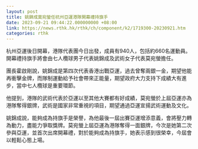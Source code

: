 ```yaml
---
layout: post
title: 姚錦成莫宛螢任杭州亞運港隊開幕禮持旗手
date: 2023-09-21 09:44:22.000000000 +08:00
link: https://news.rthk.hk/rthk/ch/component/k2/1719300-20230921.htm
categories: rthk
---
```


杭州亞運後日開幕，港隊代表團今日出發，成員有940人，包括約660名運動員。開幕禮持旗手將會由七人欖球男子代表姚錦成及武術女子代表莫宛螢擔任。

團長霍啟剛說，姚錦成是第四次代表香港出戰亞運，過去曾奪兩銀一金，期望他能再衝擊金牌，而隊制運動給予社會帶來正能量，期望政府大力支持下成績大有進步，當中七人欖球是重要環節。

他提到，港隊的武術代表於亞運以至其他大賽都有好成績，莫宛螢於上屆亞運亦為港隊奪得銀牌，武術是國家非常重視的項目，期望通過亞運宣揚武術運動及文化。

姚錦成說，能夠成為持旗手是榮譽，為他最後一屆出賽亞運增添意義，會將壓力轉為動力，盡能力爭取獎牌。莫宛螢上屆亞運為港隊奪得一面銀牌，今次是她第二次參與亞運，並首次出席開幕禮，對於能夠成為持旗手，她表示感到很榮幸，今屆會以輕鬆心態上場。
